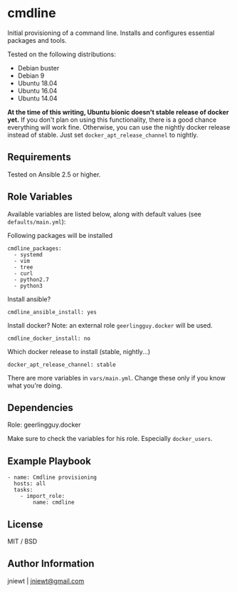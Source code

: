 cmdline
=========

Initial provisioning of a command line.
Installs and configures essential packages and tools.

Tested on the following distributions:
 * Debian buster
 * Debian 9
 * Ubuntu 18.04
 * Ubuntu 16.04
 * Ubuntu 14.04

**At the time of this writing, Ubuntu bionic doesn't stable release of docker yet.**
If you don't plan on using this functionality, there is a good chance everything will work fine.
Otherwise, you can use the nightly docker release instead of stable.
Just set `docker_apt_release_channel` to nightly.

Requirements
------------

Tested on Ansible 2.5 or higher.

Role Variables
--------------

Available variables are listed below, along with default values (see `defaults/main.yml`):

Following packages will be installed

    cmdline_packages:
      - systemd
      - vim
      - tree
      - curl
      - python2.7
      - python3

Install ansible?

    cmdline_ansible_install: yes

Install docker? Note: an external role `geerlingguy.docker` will be used.

    cmdline_docker_install: no

Which docker release to install (stable, nightly...)

    docker_apt_release_channel: stable

There are more variables in `vars/main.yml`.
Change these only if you know what you're doing.

Dependencies
------------

Role: geerlingguy.docker

Make sure to check the variables for his role.
Especially `docker_users`.

Example Playbook
----------------

    - name: Cmdline provisioning
      hosts: all
      tasks:
        - import_role:
            name: cmdline

 License
 -------

 MIT / BSD

 Author Information
 ------------------

 jniewt | [jniewt@gmail.com](jniewt@gmail.com)
